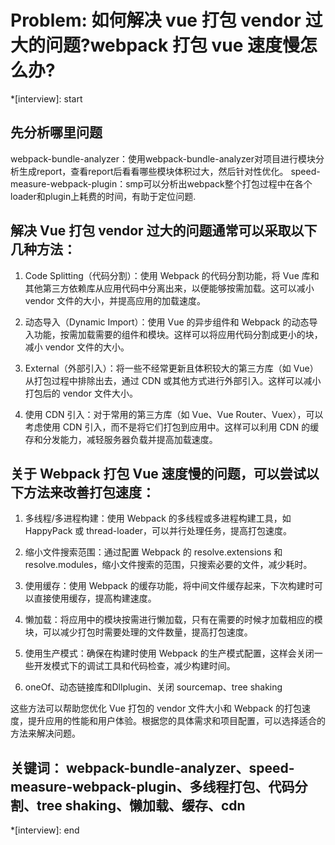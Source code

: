 # Problem:  如何解决 vue 打包 vendor 过大的问题?webpack 打包 vue 速度慢怎么办?

*[interview]: start
## 先分析哪里问题
webpack-bundle-analyzer：使用webpack-bundle-analyzer对项目进行模块分析生成report，查看report后看看哪些模块体积过大，然后针对性优化。
speed-measure-webpack-plugin：smp可以分析出webpack整个打包过程中在各个loader和plugin上耗费的时间，有助于定位问题.

## 解决 Vue 打包 vendor 过大的问题通常可以采取以下几种方法：
1. Code Splitting（代码分割）：使用 Webpack 的代码分割功能，将 Vue 库和其他第三方依赖库从应用代码中分离出来，以便能够按需加载。这可以减小 vendor 文件的大小，并提高应用的加载速度。

2. 动态导入（Dynamic Import）：使用 Vue 的异步组件和 Webpack 的动态导入功能，按需加载需要的组件和模块。这样可以将应用代码分割成更小的块，减小 vendor 文件的大小。

3. External（外部引入）：将一些不经常更新且体积较大的第三方库（如 Vue）从打包过程中排除出去，通过 CDN 或其他方式进行外部引入。这样可以减小打包后的 vendor 文件大小。

4. 使用 CDN 引入：对于常用的第三方库（如 Vue、Vue Router、Vuex），可以考虑使用 CDN 引入，而不是将它们打包到应用中。这样可以利用 CDN 的缓存和分发能力，减轻服务器负载并提高加载速度。

## 关于 Webpack 打包 Vue 速度慢的问题，可以尝试以下方法来改善打包速度：
1. 多线程/多进程构建：使用 Webpack 的多线程或多进程构建工具，如 HappyPack 或 thread-loader，可以并行处理任务，提高打包速度。

2. 缩小文件搜索范围：通过配置 Webpack 的 resolve.extensions 和 resolve.modules，缩小文件搜索的范围，只搜索必要的文件，减少耗时。

3. 使用缓存：使用 Webpack 的缓存功能，将中间文件缓存起来，下次构建时可以直接使用缓存，提高构建速度。

4. 懒加载：将应用中的模块按需进行懒加载，只有在需要的时候才加载相应的模块，可以减少打包时需要处理的文件数量，提高打包速度。

5. 使用生产模式：确保在构建时使用 Webpack 的生产模式配置，这样会关闭一些开发模式下的调试工具和代码检查，减少构建时间。

6. oneOf、动态链接库和Dllplugin、关闭 sourcemap、tree shaking

这些方法可以帮助您优化 Vue 打包的 vendor 文件大小和 Webpack 的打包速度，提升应用的性能和用户体验。根据您的具体需求和项目配置，可以选择适合的方法来解决问题。

## 关键词： webpack-bundle-analyzer、speed-measure-webpack-plugin、多线程打包、代码分割、tree shaking、懒加载、缓存、cdn
*[interview]: end
